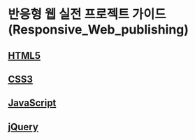 # 반응형 웹 실전 프로젝트 가이드(Responsive_Web_publishing)

## [HTML5](./HTML5/README.md)
## [CSS3](./CSS3/README.md)
## [JavaScript](./JavaScript/README.md)
## [jQuery](./jQuery/README.md)
